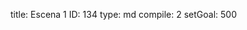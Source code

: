 title:          Escena 1
ID:             134
type:           md
compile:        2
setGoal:        500


